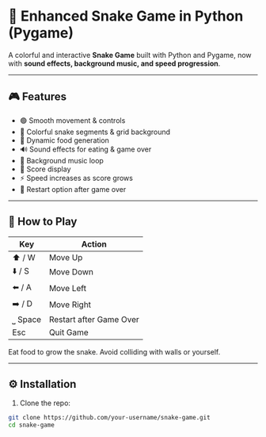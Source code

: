 # 🐍 Enhanced Snake Game in Python (Pygame)

A colorful and interactive **Snake Game** built with Python and Pygame, now with **sound effects, background music, and speed progression**.

---

## 🎮 Features

- 🟢 Smooth movement & controls
- 🌈 Colorful snake segments & grid background
- 🍎 Dynamic food generation
- 🔊 Sound effects for eating & game over
- 🎵 Background music loop
- 🧮 Score display
- ⚡ Speed increases as score grows
- 🔁 Restart option after game over

---

## 🧠 How to Play

| Key | Action |
|-----|---------|
| ⬆️ / W | Move Up |
| ⬇️ / S | Move Down |
| ⬅️ / A | Move Left |
| ➡️ / D | Move Right |
| ⎵ Space | Restart after Game Over |
| Esc | Quit Game |

Eat food to grow the snake. Avoid colliding with walls or yourself.

---

## ⚙️ Installation

1. Clone the repo:
```bash
git clone https://github.com/your-username/snake-game.git
cd snake-game
